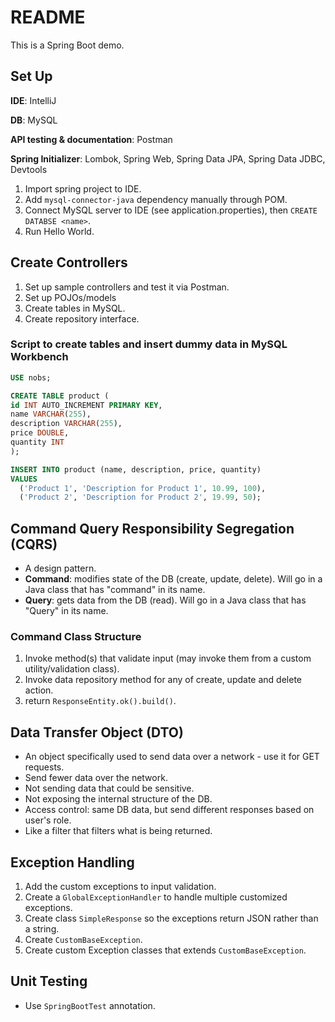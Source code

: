 # README

This is a Spring Boot demo.

## Set Up

**IDE**: IntelliJ

**DB**: MySQL

**API testing & documentation**: Postman

**Spring Initializer**: Lombok, Spring Web, Spring Data JPA, Spring Data JDBC, Devtools

1. Import spring project to IDE.
2. Add `mysql-connector-java` dependency manually through POM.
3. Connect MySQL server to IDE (see application.properties), then `CREATE DATABSE <name>`.
4. Run Hello World.

## Create Controllers

1. Set up sample controllers and test it via Postman.
2. Set up POJOs/models
3. Create tables in MySQL.
4. Create repository interface.

### Script to create tables and insert dummy data in MySQL Workbench

```sql
USE nobs;

CREATE TABLE product (
id INT AUTO_INCREMENT PRIMARY KEY,
name VARCHAR(255),
description VARCHAR(255),
price DOUBLE,
quantity INT
);

INSERT INTO product (name, description, price, quantity)
VALUES
  ('Product 1', 'Description for Product 1', 10.99, 100),
  ('Product 2', 'Description for Product 2', 19.99, 50);
```

## Command Query Responsibility Segregation (CQRS)

- A design pattern.
- **Command**: modifies state of the DB (create, update, delete). Will go in a Java class that has "command" in its name.
- **Query**: gets data from the DB (read). Will go in a Java class that has "Query" in its name.

### Command Class Structure

1. Invoke method(s) that validate input (may invoke them from a custom utility/validation class).
2. Invoke data repository method for any of create, update and delete action.
3. return `ResponseEntity.ok().build()`.

## Data Transfer Object (DTO)

- An object specifically used to send data over a network - use it for GET requests.
- Send fewer data over the network.
- Not sending data that could be sensitive.
- Not exposing the internal structure of the DB.
- Access control: same DB data, but send different responses based on user's role.
- Like a filter that filters what is being returned.

## Exception Handling

1. Add the custom exceptions to input validation.
2. Create a `GlobalExceptionHandler` to handle multiple customized exceptions.
3. Create class `SimpleResponse` so the exceptions return JSON rather than a string.
4. Create `CustomBaseException`.
5. Create custom Exception classes that extends `CustomBaseException`.

## Unit Testing

- Use `SpringBootTest` annotation.
